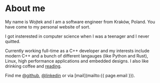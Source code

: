 # About me

My name is Wojtek and I am a software engineer from Kraków, Poland. You have come to my personal website of sort.

I got insterested in computer science when I was a teenager and I never quitted.

Currently working full-time as a C++ developer and my interests include modern C++ and a bunch of different langauges (like Python and Rust), Linux, high performance applications and embedded designs. I also like drinking coffee and [reading](https://www.goodreads.com/user/show/33351959-wojtek).

Find me [@github](https://github.com/wgml), [@linkedin](https://www.linkedin.com/in/wgmla/) or via [mail](mailto:{{ page.email }}).